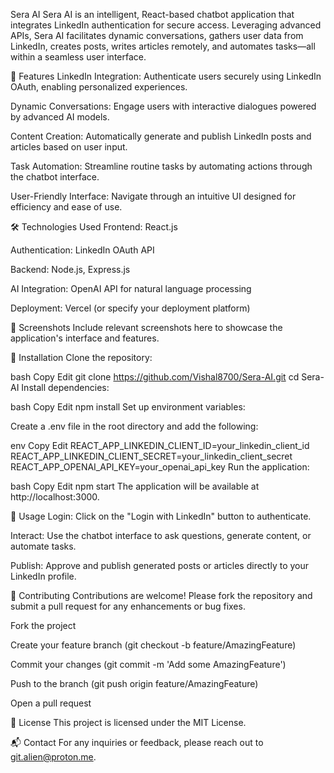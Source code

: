 Sera AI
Sera AI is an intelligent, React-based chatbot application that integrates LinkedIn authentication for secure access. Leveraging advanced APIs, Sera AI facilitates dynamic conversations, gathers user data from LinkedIn, creates posts, writes articles remotely, and automates tasks—all within a seamless user interface.

🚀 Features
LinkedIn Integration: Authenticate users securely using LinkedIn OAuth, enabling personalized experiences.

Dynamic Conversations: Engage users with interactive dialogues powered by advanced AI models.

Content Creation: Automatically generate and publish LinkedIn posts and articles based on user input.

Task Automation: Streamline routine tasks by automating actions through the chatbot interface.

User-Friendly Interface: Navigate through an intuitive UI designed for efficiency and ease of use.

🛠️ Technologies Used
Frontend: React.js

Authentication: LinkedIn OAuth API

Backend: Node.js, Express.js

AI Integration: OpenAI API for natural language processing

Deployment: Vercel (or specify your deployment platform)

📸 Screenshots
Include relevant screenshots here to showcase the application's interface and features.

🧰 Installation
Clone the repository:

bash
Copy
Edit
git clone https://github.com/Vishal8700/Sera-AI.git
cd Sera-AI
Install dependencies:

bash
Copy
Edit
npm install
Set up environment variables:

Create a .env file in the root directory and add the following:

env
Copy
Edit
REACT_APP_LINKEDIN_CLIENT_ID=your_linkedin_client_id
REACT_APP_LINKEDIN_CLIENT_SECRET=your_linkedin_client_secret
REACT_APP_OPENAI_API_KEY=your_openai_api_key
Run the application:

bash
Copy
Edit
npm start
The application will be available at http://localhost:3000.

📄 Usage
Login: Click on the "Login with LinkedIn" button to authenticate.

Interact: Use the chatbot interface to ask questions, generate content, or automate tasks.

Publish: Approve and publish generated posts or articles directly to your LinkedIn profile.

🤝 Contributing
Contributions are welcome! Please fork the repository and submit a pull request for any enhancements or bug fixes.

Fork the project

Create your feature branch (git checkout -b feature/AmazingFeature)

Commit your changes (git commit -m 'Add some AmazingFeature')

Push to the branch (git push origin feature/AmazingFeature)

Open a pull request

📄 License
This project is licensed under the MIT License.

📬 Contact
For any inquiries or feedback, please reach out to git.alien@proton.me.
